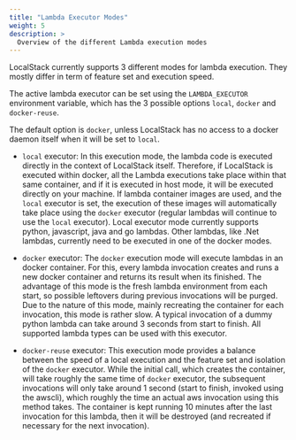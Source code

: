 ```yaml
---
title: "Lambda Executor Modes"
weight: 5
description: >
  Overview of the different Lambda execution modes
---
```

LocalStack currently supports 3 different modes for lambda execution. They mostly differ in term of feature set and execution speed.

The active lambda executor can be set using the `LAMBDA_EXECUTOR` environment variable, which has the 3 possible options `local`, `docker` and `docker-reuse`.

The default option is `docker`, unless LocalStack has no access to a docker daemon itself when it will be set to `local`.

* `local` executor:
In this execution mode, the lambda code is executed directly in the context of LocalStack itself.
Therefore, if LocalStack is executed within docker, all the Lambda executions take place within that same container, and if it is executed in host mode, it will be executed directly on your machine. 
If lambda container images are used, and the `local` executor is set, the execution of these images will automatically take place using the `docker` executor (regular lambdas will continue to use the `local` executor).
Local executor mode currently supports python, javascript, java and go lambdas.
Other lambdas, like .Net lambdas, currently need to be executed in one of the docker modes.

* `docker` executor:
The `docker` execution mode will execute lambdas in an docker container.
For this, every lambda invocation creates and runs a new docker container and returns its result when its finished.
The advantage of this mode is the fresh lambda environment from each start, so possible leftovers during previous invocations will be purged.
Due to the nature of this mode, mainly recreating the container for each invocation, this mode is rather slow.
A typical invocation of a dummy python lambda can take around 3 seconds from start to finish.
All supported lambda types can be used with this executor.

* `docker-reuse` executor:
This execution mode provides a balance between the speed of a local execution and the feature set and isolation of the `docker` executor.
While the initial call, which creates the container, will take roughly the same time of `docker` executor, the subsequent invocations will only take around 1 second (start to finish, invoked using the awscli), which roughly the time an actual aws invocation using this method takes.
The container is kept running 10 minutes after the last invocation for this lambda, then it will be destroyed (and recreated if necessary for the next invocation).